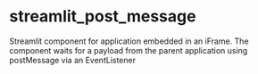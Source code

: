 # streamlit_post_message
Streamlit component for application embedded in an iFrame. The component waits for a payload from the parent application using postMessage via an EventListener
